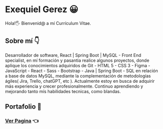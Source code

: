 # Exequiel Gerez 😀

Hola!🖐 Bienvenid@ a mí Currículum Vitae.

## Sobre mí 👇

Desarrollador de software, React | Spring Boot | MySQL - Front End specialist, en mí formación y pasantia realice algunos proyectos, donde aplique los conocimientos adquiridos de Git - HTML 5 - CSS 3 - Figma - JavaScript - React - Sass - Bootstrap - Java | Spring Boot - SQL en relación a base de datos MySQL, mediante la complementación de metodologías ágiles( Jira, Trello, chatGPT, etc ). Actualmente estoy en busca de adquirir más experiencia y crecer profesionalmente. Continuo aprendiendo y mejorando tanto mís habilidades tecnicas, como blandas.

## Portafolio 💼

### [Ver Pagina](https://m-portafolio-exequiel-gerez.vercel.app/) 👈
